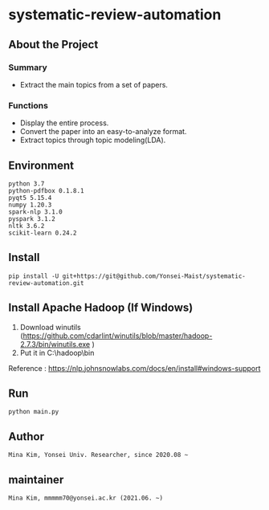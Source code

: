 # systematic-review-automation

## About the Project

### Summary
- Extract the main topics from a set of papers.

### Functions
- Display the entire process.
- Convert the paper into an easy-to-analyze format.
- Extract topics through topic modeling(LDA).


## Environment
```
python 3.7
python-pdfbox 0.1.8.1
pyqt5 5.15.4
numpy 1.20.3
spark-nlp 3.1.0
pyspark 3.1.2
nltk 3.6.2
scikit-learn 0.24.2
```

## Install
```
pip install -U git+https://git@github.com/Yonsei-Maist/systematic-review-automation.git
```

## Install Apache Hadoop (If Windows)
1. Download winutils (https://github.com/cdarlint/winutils/blob/master/hadoop-2.7.3/bin/winutils.exe )  
2. Put it in C:\hadoop\bin  

Reference : https://nlp.johnsnowlabs.com/docs/en/install#windows-support

## Run
```
python main.py
```

## Author
```
Mina Kim, Yonsei Univ. Researcher, since 2020.08 ~
```

## maintainer
```
Mina Kim, mmmmm70@yonsei.ac.kr (2021.06. ~)
```
